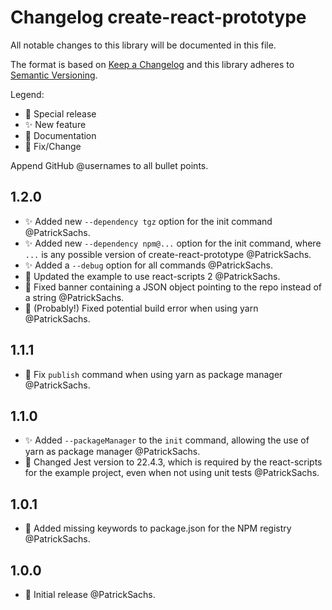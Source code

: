 # Changelog create-react-prototype

All notable changes to this library will be documented in this file.

The format is based on [Keep a Changelog](http://keepachangelog.com/en/1.0.0/) and this library adheres to [Semantic Versioning](http://semver.org/spec/v2.0.0.html).

Legend:

* 🎉 Special release
* ✨ New feature
* 📃 Documentation
* 🔧 Fix/Change

Append GitHub @usernames to all bullet points.

## 1.2.0

* ✨ Added new `--dependency tgz` option for the init command @PatrickSachs.
* ✨ Added new `--dependency npm@...` option for the init command, where `...` is any possible version of create-react-prototype @PatrickSachs.
* ✨ Added a `--debug` option for all commands @PatrickSachs.
* 🔧 Updated the example to use react-scripts 2 @PatrickSachs.
* 🔧 Fixed banner containing a JSON object pointing to the repo instead of a string @PatrickSachs.
* 🔧 (Probably!) Fixed potential build error when using yarn @PatrickSachs.

## 1.1.1

* 🔧 Fix `publish` command when using yarn as package manager @PatrickSachs.

## 1.1.0

* ✨ Added `--packageManager` to the `init` command, allowing the use of yarn as package manager @PatrickSachs.
* 🔧 Changed Jest version to 22.4.3, which is required by the react-scripts for the example project, even when not using unit tests @PatrickSachs.

## 1.0.1

* 🔧 Added missing keywords to package.json for the NPM registry @PatrickSachs.

## 1.0.0

* 🎉 Initial release @PatrickSachs.
